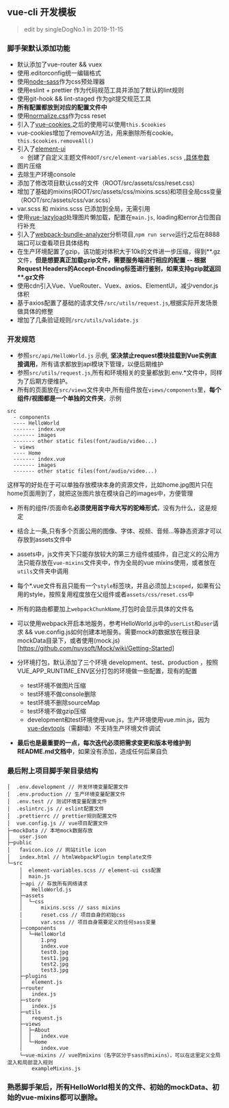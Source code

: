 ## vue-cli 开发模板

> edit by singleDogNo.1 in 2019-11-15

### 脚手架默认添加功能
+ 默认添加了vue-router && vuex
+ 使用.editorconfig统一编辑格式
+ 使用[node-sass](https://lost-dream.github.io/blog/2017/10/20/使用SASS/)作为css预处理器
+ 使用eslint + prettier 作为代码规范工具并添加了默认的lint规则
+ 使用git-hook && lint-staged 作为git提交规范工具
+ **所有配置都放到对应的配置文件中**
+ 使用[normalize.css](https://www.npmjs.com/package/normalize.css)作为css reset
+ 引入了[vue-cookies](https://www.npmjs.com/package/vue-cookies),之后的使用可以使用`this.$cookies`
+ vue-cookies增加了removeAll方法，用来删除所有cookie。`this.$cookies.removeAll()`
+ 引入了[element-ui](https://element.eleme.cn/#/zh-CN/component/layout)
  - 创建了自定义主题文件`ROOT/src/element-variables.scss` ,[具体参数](https://github.com/ElemeFE/element/blob/dev/packages/theme-chalk/src/common/var.scss)
+ 图片压缩
+ 去除生产环境console
+ 添加了修改项目默认css的文件（ROOT/src/assets/css/reset.css）
+ 增加了基础的mixins(ROOT/src/assets/css/mixins.scss)和项目全局css变量（ROOT/src/assets/css/var.scss）
+ var.scss 和 mixins.scss 已添加到全局，无需引用
+ 使用[vue-lazyload](https://www.npmjs.com/package/vue-lazyload)处理图片懒加载，配置在`main.js`, loading和error占位图自行补充
+ 引入了[webpack-bundle-analyzer](https://github.com/webpack-contrib/webpack-bundle-analyzer)分析项目,`npm run serve`运行之后在8888端口可以查看项目具体结构
+ 在生产环境配置了gzip，该功能对体积大于10k的文件进一步压缩，得到\*\*.gz文件，**但是想要真正加载gzip文件，需要服务端进行相应的配置 -- 根据Request Headers的Accept-Encoding标签进行鉴别，如果支持gzip就返回 \*\*.gz文件**
+ 使用cdn引入Vue、VueRouter、Vuex、axios、ElementUI，减少vendor.js体积
+ 基于axios配置了基础的请求文件`/src/utils/request.js`,根据实际开发场景做具体的修整
+ 增加了几条验证规则`/src/utils/validate.js`

### 开发规范
- 参照`src/api/HelloWorld.js` 示例, **坚决禁止request模块挂载到Vue实例直接调用**，所有请求都放到api模块下管理，以便后期维护
- 参照`src/utils/request.js`,所有和环境相关的变量都放到.env.*文件中，同样为了后期方便维护。
- 所有的页面放在`src/views`文件夹中,所有组件放在`views/components`里，**每个组件/视图都是一个单独的文件夹**，示例
```
src
  - components
  ---- HelloWorld
  ------- index.vue
  ------- images
  ------- other static files(font/audio/video...)
  - views
  ---- Home
  ------- index.vue
  ------- images
  ------- other static files(font/audio/video...)
```
这样写的好处在于可以单独存放模块本身的资源文件，比如home.jpg图片只在home页面用到了，就把这张图片放在模块自己的images中，方便管理
- 所有的组件/页面命名**必须使用首字母大写的驼峰形式**，没有为什么，这是规定
- 结合上一条,只有多个页面公用的图像、字体、视频、音频...等静态资源才可以存放到assets文件中
- assets中，js文件夹下只能存放较大的第三方组件或插件，自己定义的公用方法只能存放在`vue-mixins`文件夹中，作为全局的vue mixins使用，或者放在`utils`文件夹中调用
- 每个*.vue文件有且只能有一个`style`标签块，并且必须加上`scoped`，如果有公用的style，按照复用程度放在父组件或者`assets/css/reset.css`中
- 所有的路由都要加上`webpackChunkName`,打包时会显示具体的文件名
- 可以使用webpack开启本地服务，参考HelloWorld.js中的`userList`和`user`请求 && vue.config.js如何创建本地服务。需要mock的数据放在根目录mockData目录下，或者使用(mock.js)[https://github.com/nuysoft/Mock/wiki/Getting-Started]
- 分环境打包，默认添加了三个环境 development、test、production ，按照VUE_APP_RUNTIME_ENV区分打包的环境做一些配置，现有的配置
  + test环境不做图片压缩
  + test环境不做console删除
  + test环境不删除sourceMap
  + test环境不做gzip压缩
  + development和test环境使用vue.js，生产环境使用vue.min.js，因为[vue-devtools](https://chrome.google.com/webstore/detail/vuejs-devtools/nhdogjmejiglipccpnnnanhbledajbpd)（需翻墙）不支持生产环境文件调试

- **最后也是最重要的一点，每次迭代必须把需求变更和版本号维护到README.md文档中**，如果没有添加，造成任何后果自负

### 最后附上项目脚手架目录结构
```
│  .env.development // 开发环境变量配置文件
│  .env.production // 生产环境变量配置文件
│  .env.test // 测试环境变量配置文件
│  .eslintrc.js // eslint配置文件
│  .prettierrc // prettier规则配置文件
│  vue.config.js // vue项目配置文件
├─mockData // 本地mock数据存放
│   user.json
├─public
│   favicon.ico // 网站title icon
│   index.html // htmlWebpackPlugin template文件
└─src
    │  element-variables.scss // element-ui css配置
    │  main.js
    ├─api // 存放所有网络请求
    │   HelloWorld.js
    ├─assets
    │  └─css
    │      mixins.scss // sass mixins
    │      reset.css // 项目自身的初始css
    │      var.scss // 项目自身需要定义的任何sass变量
    ├─components
    │  └─HelloWorld
    │      1.png
    │      index.vue
    │      test0.jpg
    │      test1.jpg
    │      test2.jpg
    │      test3.jpg
    ├─plugins
    │   element.js
    ├─router
    │   index.js
    ├─store
    │   index.js
    ├─utils
    │   request.js
    ├─views
    │  ├─About
    │  │   index.vue
    │  └─Home
    │      index.vue
    └─vue-mixins // vue的mixins（名字区分于sass的mixins），可以在这里定义全局混入和局部混入规则
        exampleMixins.js
```

### 熟悉脚手架后，所有HelloWorld相关的文件、初始的mockData、初始的vue-mixins都可以删除。